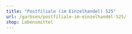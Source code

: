 ```yaml
---
title: "Postfiliale (im Einzelhandel) 525"
url: /garbsen/postfiliale-im-einzelhandel-525/
shop: Lebensmittel
---
```


